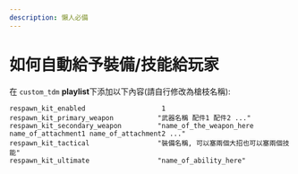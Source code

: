 ```yaml
---
description: 懶人必備
---
```


# 如何自動給予裝備/技能給玩家

在 `custom_tdm` **playlist**下添加以下內容\(請自行修改為槍枝名稱\):

```text
respawn_kit_enabled                   1
respawn_kit_primary_weapon           "武器名稱 配件1 配件2 ..."
respawn_kit_secondary_weapon         "name_of_the_weapon_here name_of_attachment1 name_of_attachment2 ..."
respawn_kit_tactical                 "裝備名稱, 可以塞兩個大招也可以塞兩個技能"
respawn_kit_ultimate                 "name_of_ability_here"
```



